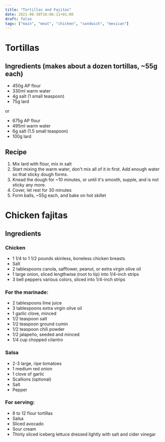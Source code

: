 ```yaml
---
title: "Tortillas and Fajitas"
date: 2021-06-30T16:06:11+01:00
draft: false
tags: ["main", "meat", "chicken", "sandwich", "mexican"]
---
```


# Tortillas

## Ingredients (makes about a dozen tortillas, ~55g each)

 - 450g AP flour
 - 330ml warm water
 - 4g salt (1 small teaspoon)
 - 75g lard

or 

 - 675g AP flour
 - 495ml warm water
 - 6g salt (1.5 small teaspoon)
 - 100g lard

## Recipe

 1. Mix lard with flour, mix in salt
 2. Start mixing the warm water, don't mix all of it in first. Add enough water so that sticky dough forms.
 3. Knead the dough for ~10 minutes, or until it's smooth, supple, and is not sticky any more.
 4. Cover, let rest for 30 minutes
 5. Form balls, ~55g each, and bake on hot skillet

# Chicken fajitas

## Ingredients

### Chicken

 - 1 1/4 to 1 1/2 pounds skinless, boneless chicken breasts
 - Salt
 - 2 tablespoons canola, safflower, peanut, or extra virgin olive oil
 - 1 large onion, sliced lengthwise (root to tip) into 1/4-inch strips
 - 3 bell peppers various colors, sliced into 1/4-inch strips

### For the marinade:

 - 2 tablespoons lime juice
 - 3 tablespoons extra virgin olive oil
 - 1 garlic clove, minced
 - 1/2 teaspoon salt
 - 1/2 teaspoon ground cumin
 - 1/2 teaspoon chili powder
 - 1/2 jalapeño, seeded and minced
 - 1/4 cup chopped cilantro

### Salsa

 - 2-3 large, ripe tomatoes
 - 1 medium red onion
 - 1 clove of garlic
 - Scallions (optional)
 - Salt
 - Pepper

### For serving: 

 - 8 to 12 flour tortillas
 - Salsa
 - Sliced avocado
 - Sour cream
 - Thinly sliced iceberg lettuce dressed lightly with salt and cider vinegar
